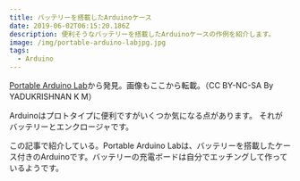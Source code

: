 ```yaml
---
title: バッテリーを搭載したArduinoケース
date: 2019-06-02T06:15:20.186Z
description: 便利そうなバッテリーを搭載したArduinoケースの作例を紹介します。
image: /img/portable-arduino-labjpg.jpg
tags:
  - Arduino
---
```

[Portable Arduino Lab](https://www.instructables.com/id/Portable-Arduino-Lab/)から発見。画像もここから転載。（CC BY-NC-SA By YADUKRISHNAN K M）

Arduinoはプロトタイプに便利ですがいくつか気になる点があります。
それが バッテリーとエンクロージャです。

この記事で紹介している。Portable Arduino Labは、バッテリーを搭載したケース付きのArduinoです。バッテリーの充電ボードは自分でエッチングして作っているようです。
